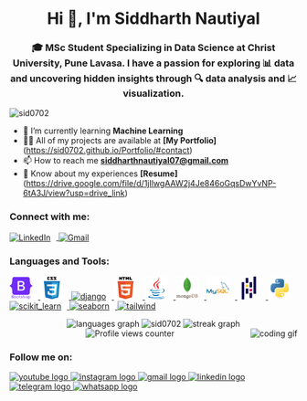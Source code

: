 <h1 align="center">Hi 👋, I'm Siddharth Nautiyal</h1>
<h3 align="center">🎓 MSc Student Specializing in Data Science at Christ University, Pune Lavasa. I have a passion for exploring 📊 data and uncovering hidden insights through 🔍 data analysis and 📈 visualization.</h3>
<p align="left">
  <img src="https://komarev.com/ghpvc/?username=sid0702&label=Profile%20views&color=0e75b6&style=flat" alt="sid0702" />
</p>

- 🌱 I’m currently learning **Machine Learning**
- 👨‍💻 All of my projects are available at **[My Portfolio]**(https://sid0702.github.io/Portfolio/#contact)
- 📫 How to reach me **siddharthnautiyal07@gmail.com**
- 📄 Know about my experiences **[Resume]**(https://drive.google.com/file/d/1jIlwgAAW2j4Je846oGqsDwYvNP-6tA3J/view?usp=drive_link)

<h3 align="left">Connect with me:</h3>
<p align="left">
  <a href="https://www.linkedin.com/in/siddharth-nautiyal-b11b5a210" target="blank">
    <img align="center" src="https://raw.githubusercontent.com/rahuldkjain/github-profile-readme-generator/master/src/images/icons/Social/linked-in-alt.svg" alt="LinkedIn" height="30" width="40" style="margin-right: 10px;" />
  </a>
  <a href="mailto:siddharthnautiyal07@gmail.com" target="blank">
    <img align="center" src="https://upload.wikimedia.org/wikipedia/commons/4/4e/Gmail_Icon.png" alt="Gmail" height="30" width="40" style="margin-right: 10px;" />
  </a>
</p>

<h3 align="left">Languages and Tools:</h3>
<p align="left">
  <a href="https://getbootstrap.com" target="_blank" rel="noreferrer">
    <img src="https://raw.githubusercontent.com/devicons/devicon/master/icons/bootstrap/bootstrap-plain-wordmark.svg" alt="bootstrap" width="40" height="40" style="margin-right: 10px;" />
  </a>
  <a href="https://www.w3schools.com/css/" target="_blank" rel="noreferrer">
    <img src="https://raw.githubusercontent.com/devicons/devicon/master/icons/css3/css3-original-wordmark.svg" alt="css3" width="40" height="40" style="margin-right: 10px;" />
  </a>
  <a href="https://www.djangoproject.com/" target="_blank" rel="noreferrer">
    <img src="https://cdn.worldvectorlogo.com/logos/django.svg" alt="django" width="40" height="40" style="margin-right: 10px;" />
  </a>
  <a href="https://www.w3.org/html/" target="_blank" rel="noreferrer">
    <img src="https://raw.githubusercontent.com/devicons/devicon/master/icons/html5/html5-original-wordmark.svg" alt="html5" width="40" height="40" style="margin-right: 10px;" />
  </a>
  <a href="https://www.java.com" target="_blank" rel="noreferrer">
    <img src="https://raw.githubusercontent.com/devicons/devicon/master/icons/java/java-original.svg" alt="java" width="40" height="40" style="margin-right: 10px;" />
  </a>
  <a href="https://www.mongodb.com/" target="_blank" rel="noreferrer">
    <img src="https://raw.githubusercontent.com/devicons/devicon/master/icons/mongodb/mongodb-original-wordmark.svg" alt="mongodb" width="40" height="40" style="margin-right: 10px;" />
  </a>
  <a href="https://www.mysql.com/" target="_blank" rel="noreferrer">
    <img src="https://raw.githubusercontent.com/devicons/devicon/master/icons/mysql/mysql-original-wordmark.svg" alt="mysql" width="40" height="40" style="margin-right: 10px;" />
  </a>
  <a href="https://pandas.pydata.org/" target="_blank" rel="noreferrer">
    <img src="https://raw.githubusercontent.com/devicons/devicon/2ae2a900d2f041da66e950e4d48052658d850630/icons/pandas/pandas-original.svg" alt="pandas" width="40" height="40" style="margin-right: 10px;" />
  </a>
  <a href="https://www.python.org" target="_blank" rel="noreferrer">
    <img src="https://raw.githubusercontent.com/devicons/devicon/master/icons/python/python-original.svg" alt="python" width="40" height="40" style="margin-right: 10px;" />
  </a>
  <a href="https://scikit-learn.org/" target="_blank" rel="noreferrer">
    <img src="https://upload.wikimedia.org/wikipedia/commons/0/05/Scikit_learn_logo_small.svg" alt="scikit_learn" width="40" height="40" style="margin-right: 10px;" />
  </a>
  <a href="https://seaborn.pydata.org/" target="_blank" rel="noreferrer">
    <img src="https://seaborn.pydata.org/_images/logo-mark-lightbg.svg" alt="seaborn" width="40" height="40" style="margin-right: 10px;" />
  </a>
  <a href="https://tailwindcss.com/" target="_blank" rel="noreferrer">
    <img src="https://www.vectorlogo.zone/logos/tailwindcss/tailwindcss-icon.svg" alt="tailwind" width="40" height="40" style="margin-right: 10px;" />
  </a>
</p>


<div align="center">
  <img src="https://github-readme-stats.vercel.app/api/top-langs?username=sid0702&show_icons=true&locale=en&layout=compact&theme=dracula&hide_border=false" height="150" alt="languages graph" />
  <img src="https://github-readme-stats.vercel.app/api?username=sid0702&show_icons=true&locale=en&theme=dracula&hide_border=false" height="150" alt="sid0702" />
  <img src="https://github-readme-streak-stats.herokuapp.com/?user=sid0702&theme=dracula&hide_border=false" height="150" alt="streak graph" />
</div>

<img align="right" height="150" src="https://i.giphy.com/media/v1.Y2lkPTc5MGI3NjExZnNwZ2k0ZXBxaWxjM2J0MWdiMDZteHpvdzZuMTAyc2ZvYTRpYnk1MSZlcD12MV9pbnRlcm5hbF9naWZfYnlfaWQmY3Q9Zw/RbDKaczqWovIugyJmW/giphy.gif" alt="coding gif" />

<div align="center">
  <img src="https://profile-counter.glitch.me/Sid0702/count.svg?" alt="Profile views counter" />
</div>

<h3 align="left">Follow me on:</h3>
<div align="left">
  <a href="https://youtube.com/@siddharthnautiyal2812?si=PFNKH8mDk3DmSsdo" target="_blank">
    <img src="https://img.shields.io/static/v1?message=Youtube&logo=youtube&label=&color=FF0000&logoColor=white&labelColor=&style=for-the-badge" height="35" alt="youtube logo" />
  </a>
  <a href="https://www.instagram.com/siddharthnautiyal_07?igsh=MWxwM3o2M2w5Njdueg==" target="_blank">
    <img src="https://img.shields.io/static/v1?message=Instagram&logo=instagram&label=&color=E4405F&logoColor=white&labelColor=&style=for-the-badge" height="35" alt="instagram logo" />
  </a>
  <a href="mailto:siddharthnautiyal07@gmail.com" target="_blank">
    <img src="https://img.shields.io/static/v1?message=Gmail&logo=gmail&label=&color=D14836&logoColor=white&labelColor=&style=for-the-badge" height="35" alt="gmail logo" />
  </a>
  <a href="https://www.linkedin.com/in/siddharth-nautiyal-b11b5a210" target="_blank">
    <img src="https://img.shields.io/static/v1?message=LinkedIn&logo=linkedin&label=&color=0077B5&logoColor=white&labelColor=&style=for-the-badge" height="35" alt="linkedin logo" />
  </a>
  <a href="https://t.me" target="_blank">
    <img src="https://img.shields.io/static/v1?message=Telegram&logo=telegram&label=&color=2CA5E0&logoColor=white&labelColor=&style=for-the-badge" height="35" alt="telegram logo" />
  </a>
  <a href="https://www.whatsapp.com" target="_blank">
    <img src="https://img.shields.io/static/v1?message=Whatsapp&logo=whatsapp&label=&color=25D366&logoColor=white&labelColor=&style=for-the-badge" height="35" alt="whatsapp logo" />
  </a>
</div>
